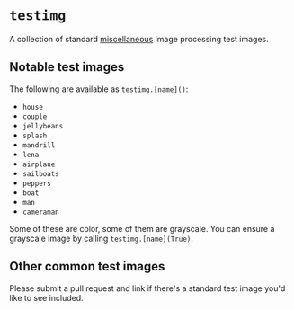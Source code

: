 # `testimg`

A collection of standard [miscellaneous][source] image processing test images.

[source]: http://sipi.usc.edu/database/ "image source"

## Notable test images

The following are available as `testimg.[name]()`:

- `house`
- `couple`
- `jellybeans`
- `splash`
- `mandrill`
- `lena`
- `airplane`
- `sailboats`
- `peppers`
- `boat`
- `man`
- `cameraman`

Some of these are color, some of them are grayscale.  You can ensure a
grayscale image by calling `testimg.[name](True)`.

## Other common test images

Please submit a pull request and link if there's a standard test image you'd
like to see included.


